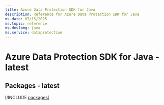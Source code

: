 ```yaml
---
title: Azure Data Protection SDK for Java
description: Reference for Azure Data Protection SDK for Java
ms.date: 07/15/2025
ms.topic: reference
ms.devlang: java
ms.service: dataprotection
---
```

# Azure Data Protection SDK for Java - latest
## Packages - latest
[!INCLUDE [packages](data-protection-index.md)]